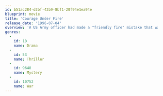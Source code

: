 ```yaml
---
id: b51ac284-d2bf-42b9-8bf1-20f94e1ea94e
blueprint: movie
title: 'Courage Under Fire'
release_date: '1996-07-04'
overview: 'A US Army officer had made a "friendly fire" mistake that was covered up and he was reassigned to a desk job. Later he was tasked to investigate a female chopper commander''s worthiness to be awarded the Medal of Honor posthumously. At first all seemed in order then he begins to notice inconsistencies between the testimonies of the witnesses....'
genres:
  -
    id: 18
    name: Drama
  -
    id: 53
    name: Thriller
  -
    id: 9648
    name: Mystery
  -
    id: 10752
    name: War
---
```

